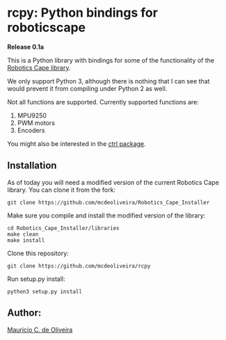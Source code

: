 # rcpy: Python bindings for roboticscape

**Release 0.1a**

This is a Python library with bindings for some of the functionality of the [Robotics Cape library](https://github.com/StrawsonDesign/Robotics_Cape_Installer).

We only support Python 3, although there is nothing that I can see that would prevent it from compiling under Python 2 as well.

Not all functions are supported. Currently supported functions are:

1. MPU9250
2. PWM motors
3. Encoders

You might also be interested in the [ctrl package](https://github.com/mcdeoliveira/ctrl).

## Installation

As of today you will need a modified version of the current Robotics
Cape library. You can clone it from the fork:

    git clone https://github.com/mcdeoliveira/Robotics_Cape_Installer

Make sure you compile and install the modified version of the library:

    cd Robotics_Cape_Installer/libraries
    make clean
    make install

Clone this repository:

    git clone https://github.com/mcdeoliveira/rcpy

Run setup.py install:

    python3 setup.py install

## Author:

[Mauricio C. de Oliveira](https://control.ucsd.edu/mauricio)